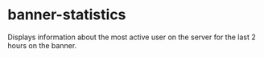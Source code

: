 # banner-statistics
Displays information about the most active user on the server for the last 2 hours on the banner.
